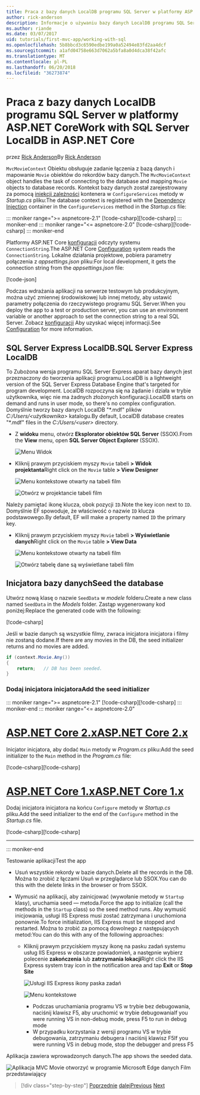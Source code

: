```yaml
---
title: Praca z bazy danych LocalDB programu SQL Server w platformy ASP.NET Core
author: rick-anderson
description: Informacje o używaniu bazy danych LocalDB programu SQL Server w prostej aplikacji ASP.NET Core MVC.
ms.author: riande
ms.date: 03/07/2017
uid: tutorials/first-mvc-app/working-with-sql
ms.openlocfilehash: 5b8bbcd3c6590edbe199a0a52494e83fd2aa4dcf
ms.sourcegitcommit: a1afd04758e663d7062a5bfa8a0d4dca38f42afc
ms.translationtype: MT
ms.contentlocale: pl-PL
ms.lasthandoff: 06/20/2018
ms.locfileid: "36273874"
---
```

# <a name="work-with-sql-server-localdb-in-aspnet-core"></a><span data-ttu-id="2cb6c-103">Praca z bazy danych LocalDB programu SQL Server w platformy ASP.NET Core</span><span class="sxs-lookup"><span data-stu-id="2cb6c-103">Work with SQL Server LocalDB in ASP.NET Core</span></span>

<span data-ttu-id="2cb6c-104">przez [Rick Anderson](https://twitter.com/RickAndMSFT)</span><span class="sxs-lookup"><span data-stu-id="2cb6c-104">By [Rick Anderson](https://twitter.com/RickAndMSFT)</span></span>

<span data-ttu-id="2cb6c-105">`MvcMovieContext` Obiektu obsługuje zadanie łączenia z bazą danych i mapowanie `Movie` obiektów do rekordów bazy danych.</span><span class="sxs-lookup"><span data-stu-id="2cb6c-105">The `MvcMovieContext` object handles the task of connecting to the database and mapping `Movie` objects to database records.</span></span> <span data-ttu-id="2cb6c-106">Kontekst bazy danych został zarejestrowany za pomocą [iniekcji zależności](xref:fundamentals/dependency-injection) kontenera w `ConfigureServices` metody w *Startup.cs* pliku:</span><span class="sxs-lookup"><span data-stu-id="2cb6c-106">The database context is registered with the [Dependency Injection](xref:fundamentals/dependency-injection) container in the `ConfigureServices` method in the *Startup.cs* file:</span></span>

::: moniker range=">= aspnetcore-2.1"
<span data-ttu-id="2cb6c-107">[!code-csharp[](~/tutorials/first-mvc-app/start-mvc/sample/MvcMovie21/Startup.cs?name=ConfigureServices&highlight=13-99)]</span><span class="sxs-lookup"><span data-stu-id="2cb6c-107">[!code-csharp[](~/tutorials/first-mvc-app/start-mvc/sample/MvcMovie21/Startup.cs?name=ConfigureServices&highlight=13-99)]</span></span>
::: moniker-end
::: moniker range="<= aspnetcore-2.0"
<span data-ttu-id="2cb6c-108">[!code-csharp[](~/tutorials/first-mvc-app/start-mvc/sample/MvcMovie/Startup.cs?name=ConfigureServices&highlight=6-7)]</span><span class="sxs-lookup"><span data-stu-id="2cb6c-108">[!code-csharp[](~/tutorials/first-mvc-app/start-mvc/sample/MvcMovie/Startup.cs?name=ConfigureServices&highlight=6-7)]</span></span>
::: moniker-end

<span data-ttu-id="2cb6c-109">Platformy ASP.NET Core [konfiguracji](xref:fundamentals/configuration/index) odczyty systemu `ConnectionString`.</span><span class="sxs-lookup"><span data-stu-id="2cb6c-109">The ASP.NET Core [Configuration](xref:fundamentals/configuration/index) system reads the `ConnectionString`.</span></span> <span data-ttu-id="2cb6c-110">Lokalne działania projektowe, pobiera parametry połączenia z *appsettings.json* pliku:</span><span class="sxs-lookup"><span data-stu-id="2cb6c-110">For local development, it gets the connection string from the *appsettings.json* file:</span></span>

[!code-json[](start-mvc/sample/MvcMovie/appsettings.json?highlight=2&range=8-10)]

<span data-ttu-id="2cb6c-111">Podczas wdrażania aplikacji na serwerze testowym lub produkcyjnym, można użyć zmiennej środowiskowej lub innej metody, aby ustawić parametry połączenia do rzeczywistego programu SQL Server.</span><span class="sxs-lookup"><span data-stu-id="2cb6c-111">When you deploy the app to a test or production server, you can use an environment variable or another approach to set the connection string to a real SQL Server.</span></span> <span data-ttu-id="2cb6c-112">Zobacz [konfiguracji](xref:fundamentals/configuration/index) Aby uzyskać więcej informacji.</span><span class="sxs-lookup"><span data-stu-id="2cb6c-112">See [Configuration](xref:fundamentals/configuration/index) for more information.</span></span>

## <a name="sql-server-express-localdb"></a><span data-ttu-id="2cb6c-113">SQL Server Express LocalDB.</span><span class="sxs-lookup"><span data-stu-id="2cb6c-113">SQL Server Express LocalDB</span></span>

<span data-ttu-id="2cb6c-114">To Zubożona wersja programu SQL Server Express aparat bazy danych jest przeznaczony do tworzenia aplikacji programu.</span><span class="sxs-lookup"><span data-stu-id="2cb6c-114">LocalDB is a lightweight version of the SQL Server Express Database Engine that's targeted for program development.</span></span> <span data-ttu-id="2cb6c-115">LocalDB rozpoczyna się na żądanie i działa w trybie użytkownika, więc nie ma żadnych złożonych konfiguracji.</span><span class="sxs-lookup"><span data-stu-id="2cb6c-115">LocalDB starts on demand and runs in user mode, so there's no complex configuration.</span></span> <span data-ttu-id="2cb6c-116">Domyślnie tworzy bazy danych LocalDB "\*.mdf" plików *C:/Users/\<użytkownika\>*  katalogu.</span><span class="sxs-lookup"><span data-stu-id="2cb6c-116">By default, LocalDB database creates "\*.mdf" files in the *C:/Users/\<user\>* directory.</span></span>

* <span data-ttu-id="2cb6c-117">Z **widoku** menu, otwórz **Eksplorator obiektów SQL Server** (SSOX).</span><span class="sxs-lookup"><span data-stu-id="2cb6c-117">From the **View** menu, open **SQL Server Object Explorer** (SSOX).</span></span>

  ![Menu Widok](working-with-sql/_static/ssox.png)

* <span data-ttu-id="2cb6c-119">Kliknij prawym przyciskiem myszy `Movie` tabeli **> Widok projektanta**</span><span class="sxs-lookup"><span data-stu-id="2cb6c-119">Right click on the `Movie` table **> View Designer**</span></span>

  ![Menu kontekstowe otwarty na tabeli film](working-with-sql/_static/design.png)

  ![Otwórz w projektancie tabeli film](working-with-sql/_static/dv.png)

<span data-ttu-id="2cb6c-122">Należy pamiętać ikonę klucza, obok pozycji `ID`.</span><span class="sxs-lookup"><span data-stu-id="2cb6c-122">Note the key icon next to `ID`.</span></span> <span data-ttu-id="2cb6c-123">Domyślnie EF spowoduje, że właściwość o nazwie `ID` klucza podstawowego.</span><span class="sxs-lookup"><span data-stu-id="2cb6c-123">By default, EF will make a property named `ID` the primary key.</span></span>

* <span data-ttu-id="2cb6c-124">Kliknij prawym przyciskiem myszy `Movie` tabeli **> Wyświetlanie danych**</span><span class="sxs-lookup"><span data-stu-id="2cb6c-124">Right click on the `Movie` table **> View Data**</span></span>

  ![Menu kontekstowe otwarty na tabeli film](working-with-sql/_static/ssox2.png)

  ![Otwórz tabelę dane są wyświetlane tabeli film](working-with-sql/_static/vd22.png)

## <a name="seed-the-database"></a><span data-ttu-id="2cb6c-127">Inicjatora bazy danych</span><span class="sxs-lookup"><span data-stu-id="2cb6c-127">Seed the database</span></span>

<span data-ttu-id="2cb6c-128">Utwórz nową klasę o nazwie `SeedData` w *modele* folderu.</span><span class="sxs-lookup"><span data-stu-id="2cb6c-128">Create a new class named `SeedData` in the *Models* folder.</span></span> <span data-ttu-id="2cb6c-129">Zastąp wygenerowany kod poniżej:</span><span class="sxs-lookup"><span data-stu-id="2cb6c-129">Replace the generated code with the following:</span></span>

[!code-csharp[](start-mvc/sample/MvcMovie/Models/SeedData.cs?name=snippet_1)]

<span data-ttu-id="2cb6c-130">Jeśli w bazie danych są wszystkie filmy, zwraca inicjatora inicjatora i filmy nie zostaną dodane.</span><span class="sxs-lookup"><span data-stu-id="2cb6c-130">If there are any movies in the DB, the seed initializer returns and no movies are added.</span></span>

```csharp
if (context.Movie.Any())
{
    return;   // DB has been seeded.
}
```

<a name="si"></a>
### <a name="add-the-seed-initializer"></a><span data-ttu-id="2cb6c-131">Dodaj inicjatora inicjatora</span><span class="sxs-lookup"><span data-stu-id="2cb6c-131">Add the seed initializer</span></span>

::: moniker range=">= aspnetcore-2.1"
<span data-ttu-id="2cb6c-132">[!code-csharp[](~/tutorials/first-mvc-app/start-mvc/sample/MvcMovie21/Program.cs)]</span><span class="sxs-lookup"><span data-stu-id="2cb6c-132">[!code-csharp[](~/tutorials/first-mvc-app/start-mvc/sample/MvcMovie21/Program.cs)]</span></span>
::: moniker-end
::: moniker range="<= aspnetcore-2.0"

# <a name="aspnet-core-2xtabaspnetcore2x"></a>[<span data-ttu-id="2cb6c-133">ASP.NET Core 2.x</span><span class="sxs-lookup"><span data-stu-id="2cb6c-133">ASP.NET Core 2.x</span></span>](#tab/aspnetcore2x/)

<span data-ttu-id="2cb6c-134">Inicjator inicjatora, aby dodać `Main` metody w *Program.cs* pliku:</span><span class="sxs-lookup"><span data-stu-id="2cb6c-134">Add the seed initializer to the `Main` method in the *Program.cs* file:</span></span>

<span data-ttu-id="2cb6c-135">[!code-csharp[](start-mvc/sample/MvcMovie/Program.cs?highlight=6,14-32)]</span><span class="sxs-lookup"><span data-stu-id="2cb6c-135">[!code-csharp[](start-mvc/sample/MvcMovie/Program.cs?highlight=6,14-32)]</span></span>

# <a name="aspnet-core-1xtabaspnetcore1x"></a>[<span data-ttu-id="2cb6c-136">ASP.NET Core 1.x</span><span class="sxs-lookup"><span data-stu-id="2cb6c-136">ASP.NET Core 1.x</span></span>](#tab/aspnetcore1x/)

<span data-ttu-id="2cb6c-137">Dodaj inicjatora inicjatora na końcu `Configure` metody w *Startup.cs* pliku.</span><span class="sxs-lookup"><span data-stu-id="2cb6c-137">Add the seed initializer to the end of the `Configure` method in the *Startup.cs* file.</span></span>

<span data-ttu-id="2cb6c-138">[!code-csharp[](start-mvc/sample/MvcMovie/Startup.cs?highlight=9&name=snippet_seed)]</span><span class="sxs-lookup"><span data-stu-id="2cb6c-138">[!code-csharp[](start-mvc/sample/MvcMovie/Startup.cs?highlight=9&name=snippet_seed)]</span></span>

---
::: moniker-end

<span data-ttu-id="2cb6c-139">Testowanie aplikacji</span><span class="sxs-lookup"><span data-stu-id="2cb6c-139">Test the app</span></span>

* <span data-ttu-id="2cb6c-140">Usuń wszystkie rekordy w bazie danych.</span><span class="sxs-lookup"><span data-stu-id="2cb6c-140">Delete all the records in the DB.</span></span> <span data-ttu-id="2cb6c-141">Można to zrobić z łączami Usuń w przeglądarce lub SSOX.</span><span class="sxs-lookup"><span data-stu-id="2cb6c-141">You can do this with the delete links in the browser or from SSOX.</span></span>
* <span data-ttu-id="2cb6c-142">Wymusić na aplikacji, aby zainicjować (wywołanie metody w `Startup` klasy), uruchamia seed — metoda.</span><span class="sxs-lookup"><span data-stu-id="2cb6c-142">Force the app to initialize (call the methods in the `Startup` class) so the seed method runs.</span></span> <span data-ttu-id="2cb6c-143">Aby wymusić inicjowania, usługi IIS Express musi zostać zatrzymana i uruchomiona ponownie.</span><span class="sxs-lookup"><span data-stu-id="2cb6c-143">To force initialization, IIS Express must be stopped and restarted.</span></span> <span data-ttu-id="2cb6c-144">Można to zrobić za pomocą dowolnego z następujących metod:</span><span class="sxs-lookup"><span data-stu-id="2cb6c-144">You can do this with any of the following approaches:</span></span>

  * <span data-ttu-id="2cb6c-145">Kliknij prawym przyciskiem myszy ikonę na pasku zadań systemu usług IIS Express w obszarze powiadomień, a następnie wybierz polecenie **zakończenia** lub **zatrzymania lokacji**</span><span class="sxs-lookup"><span data-stu-id="2cb6c-145">Right click the IIS Express system tray icon in the notification area and tap **Exit** or **Stop Site**</span></span>

    ![Usługi IIS Express ikony paska zadań](working-with-sql/_static/iisExIcon.png)

    ![Menu kontekstowe](working-with-sql/_static/stopIIS.png)

    * <span data-ttu-id="2cb6c-148">Podczas uruchamiania programu VS w trybie bez debugowania, naciśnij klawisz F5, aby uruchomić w trybie debugowania</span><span class="sxs-lookup"><span data-stu-id="2cb6c-148">If you were running VS in non-debug mode, press F5 to run in debug mode</span></span>
    * <span data-ttu-id="2cb6c-149">W przypadku korzystania z wersji programu VS w trybie debugowania, zatrzymaniu debugera i naciśnij klawisz F5</span><span class="sxs-lookup"><span data-stu-id="2cb6c-149">If you were running VS in debug mode, stop the debugger and press F5</span></span>

<span data-ttu-id="2cb6c-150">Aplikacja zawiera wprowadzonych danych.</span><span class="sxs-lookup"><span data-stu-id="2cb6c-150">The app shows the seeded data.</span></span>

![Aplikacja MVC Movie otworzyć w programie Microsoft Edge danych Film przedstawiający](working-with-sql/_static/m55.png)

> [!div class="step-by-step"]
> <span data-ttu-id="2cb6c-152">[Poprzednie](adding-model.md)
> [dalej](controller-methods-views.md)</span><span class="sxs-lookup"><span data-stu-id="2cb6c-152">[Previous](adding-model.md)
[Next](controller-methods-views.md)</span></span>  
